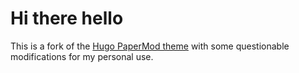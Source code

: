 # Hi there hello

This is a fork of the [Hugo PaperMod theme](https://github.com/adityatelange/hugo-PaperMod/) with some questionable modifications for my personal use.
